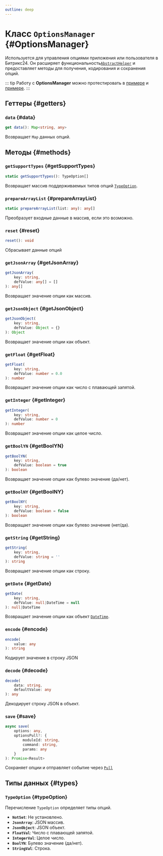 ```yaml
---
outline: deep
---
```

# Класс `OptionsManager` {#OptionsManager}

Используется для управления опциями приложения или пользователя в Битрикс24. Он расширяет функциональность[`AbstractHelper`](helper-abstract-helper) и предоставляет методы 
для получения, кодирования и сохранения опций.

::: tip
Работу с **OptionsManager** можно протестировать в [примере](https://github.com/bitrix24/b24sdk-examples/blob/main/js/03-nuxt-frame/pages/app.options.client.vue) 
и [примере](https://github.com/bitrix24/b24sdk-examples/blob/main/js/03-nuxt-frame/pages/user.options.client.vue).
:::

## Геттеры {#getters}

### `data` {#data}
```ts
get data(): Map<string, any>
```

Возвращает `Map` данных опций.

## Методы {#methods}
### `getSupportTypes` {#getSupportTypes}
```ts
static getSupportTypes(): TypeOption[]
```

Возвращает массив поддерживаемых типов опций [`TypeOption`](#typeOption).

### `prepareArrayList` {#prepareArrayList}
```ts
static prepareArrayList(list: any): any[]
```

Преобразует входные данные в массив, если это возможно.

### `reset` {#reset}
```ts
reset(): void
```

Сбрасывает данные опций

### `getJsonArray` {#getJsonArray}
```ts
getJsonArray(
	key: string,
	defValue: any[] = []
): any[]
```

Возвращает значение опции как массив.

### `getJsonObject` {#getJsonObject}
```ts
getJsonObject(
	key: string,
	defValue: Object = {}
): Object
```

Возвращает значение опции как объект.

### `getFloat` {#getFloat}
```ts
getFloat(
	key: string,
	defValue: number = 0.0
): number
```

Возвращает значение опции как число с плавающей запятой.

### `getInteger` {#getInteger}
```ts
getInteger(
	key: string,
	defValue: number = 0
): number
```

Возвращает значение опции как целое число.

### `getBoolYN` {#getBoolYN}
```ts
getBoolYN(
	key: string,
	defValue: boolean = true
): boolean
```

Возвращает значение опции как булево значение (да/нет).

### `getBoolNY` {#getBoolNY}
```ts
getBoolNY(
	key: string,
	defValue: boolean = false
): boolean
```

Возвращает значение опции как булево значение (нет/да).

### `getString` {#getString}
```ts
getString(
	key: string,
	defValue: string = ''
): string
```

Возвращает значение опции как строку.

### `getDate` {#getDate}
```ts
getDate(
	key: string,
	defValue: null|DateTime = null
): null|DateTime
```

Возвращает значение опции как объект [`DateTime`](tools-date-time).

### `encode` {#encode}
```ts
encode(
	value: any
): string
```

Кодирует значение в строку JSON

### `decode` {#decode}
```ts
decode(
	data: string,
	defaultValue: any
): any
```

Декодирует строку JSON в объект.

### `save` {#save}
```ts
async save(
	options: any,
	optionsPull?: {
		moduleId: string,
		command: string,
		params: any
	}
): Promise<Result>
```

Сохраняет опции и отправляет событие через [`Pull`](pull-client)

## Типы данных {#types}

### `TypeOption` {#typeOption}

Перечисление `TypeOption` определяет типы опций.

- **`NotSet`**: Не установлено.
- **`JsonArray`**: JSON массив.
- **`JsonObject`**: JSON объект.
- **`FloatVal`**: Число с плавающей запятой.
- **`IntegerVal`**: Целое число.
- **`BoolYN`**: Булево значение (да/нет).
- **`StringVal`**: Строка.
